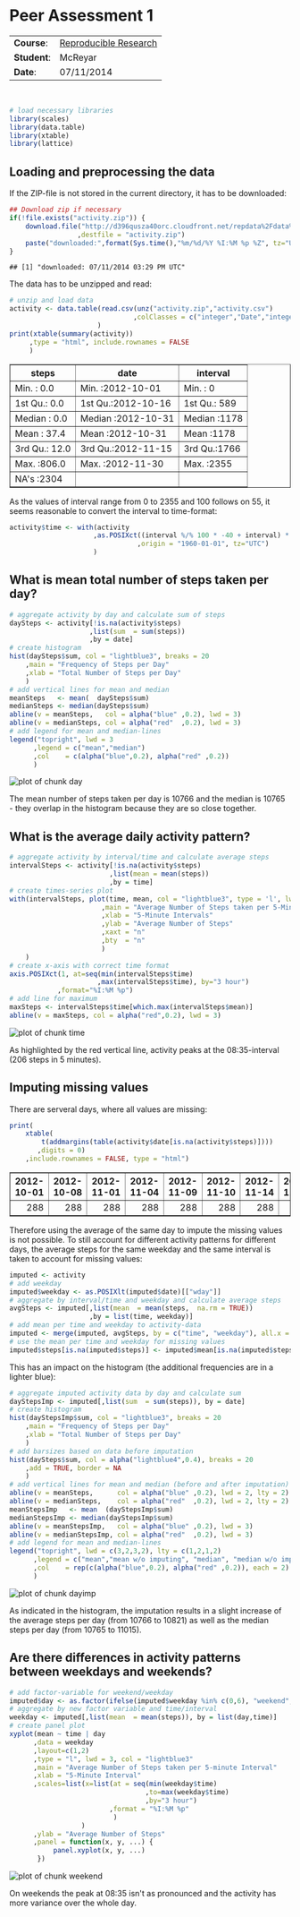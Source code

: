 # Peer Assessment 1
|              |                                                                  |
|--------------|------------------------------------------------------------------|
| **Course**:  | [Reproducible Research](https://class.coursera.org/repdata-004/) |
| **Student**: | McReyar                                                          |
| **Date**:    | 07/11/2014                               |
<br />

```r
# load necessary libraries
library(scales)
library(data.table)
library(xtable)
library(lattice)
```


## Loading and preprocessing the data
If the ZIP-file is not stored in the current directory, it has to be downloaded:

```r
## Download zip if necessary
if(!file.exists("activity.zip")) {
    download.file("http://d396qusza40orc.cloudfront.net/repdata%2Fdata%2Factivity.zip"
                 ,destfile = "activity.zip")
    paste("downloaded:",format(Sys.time(),"%m/%d/%Y %I:%M %p %Z", tz="UTC"))
}
```

```
## [1] "downloaded: 07/11/2014 03:29 PM UTC"
```

The data has to be unzipped and read:

```r
# unzip and load data
activity <- data.table(read.csv(unz("activity.zip","activity.csv")
                               ,colClasses = c("integer","Date","integer"))
                      )
print(xtable(summary(activity))
     ,type = "html", include.rownames = FALSE
     )
```

<!-- html table generated in R 3.0.2 by xtable 1.7-3 package -->
<!-- Fri Jul 11 17:29:56 2014 -->
<TABLE border=1>
<TR> <TH>     steps </TH> <TH>      date </TH> <TH>    interval </TH>  </TR>
  <TR> <TD> Min.   :  0.0   </TD> <TD> Min.   :2012-10-01   </TD> <TD> Min.   :   0   </TD> </TR>
  <TR> <TD> 1st Qu.:  0.0   </TD> <TD> 1st Qu.:2012-10-16   </TD> <TD> 1st Qu.: 589   </TD> </TR>
  <TR> <TD> Median :  0.0   </TD> <TD> Median :2012-10-31   </TD> <TD> Median :1178   </TD> </TR>
  <TR> <TD> Mean   : 37.4   </TD> <TD> Mean   :2012-10-31   </TD> <TD> Mean   :1178   </TD> </TR>
  <TR> <TD> 3rd Qu.: 12.0   </TD> <TD> 3rd Qu.:2012-11-15   </TD> <TD> 3rd Qu.:1766   </TD> </TR>
  <TR> <TD> Max.   :806.0   </TD> <TD> Max.   :2012-11-30   </TD> <TD> Max.   :2355   </TD> </TR>
  <TR> <TD> NA's   :2304   </TD> <TD>  </TD> <TD>  </TD> </TR>
   </TABLE>

As the values of interval range from 0 to 2355 and 100 follows on 55, it seems reasonable to convert the interval to time-format:

```r
activity$time <- with(activity
                     ,as.POSIXct((interval %/% 100 * -40 + interval) * 60
                                ,origin = "1960-01-01", tz="UTC")
                     )
```

## What is mean total number of steps taken per day?

```r
# aggregate activity by day and calculate sum of steps
daySteps <- activity[!is.na(activity$steps)
                    ,list(sum  = sum(steps))
                    ,by = date]
# create histogram
hist(daySteps$sum, col = "lightblue3", breaks = 20
    ,main = "Frequency of Steps per Day"
    ,xlab = "Total Number of Steps per Day"
    )
# add vertical lines for mean and median
meanSteps   <- mean(  daySteps$sum)
medianSteps <- median(daySteps$sum)
abline(v = meanSteps,   col = alpha("blue" ,0.2), lwd = 3)
abline(v = medianSteps, col = alpha("red"  ,0.2), lwd = 3)
# add legend for mean and median-lines
legend("topright", lwd = 3
      ,legend = c("mean","median")
      ,col    = c(alpha("blue",0.2), alpha("red" ,0.2))
      )
```

![plot of chunk day](figure/day.png) 

The mean number of steps taken per day is 10766 and the median is 10765 - they overlap in the histogram because they are so close together.

## What is the average daily activity pattern?

```r
# aggregate activity by interval/time and calculate average steps
intervalSteps <- activity[!is.na(activity$steps)
                         ,list(mean = mean(steps))
                         ,by = time]
# create times-series plot
with(intervalSteps, plot(time, mean, col = "lightblue3", type = 'l', lwd = 3
                       ,main = "Average Number of Steps taken per 5-Minute Interval"
                       ,xlab = "5-Minute Intervals"
                       ,ylab = "Average Number of Steps"
                       ,xaxt = "n"
                       ,bty  = "n"
                       )
    )
# create x-axis with correct time format
axis.POSIXct(1, at=seq(min(intervalSteps$time)
                      ,max(intervalSteps$time), by="3 hour")
            ,format="%I:%M %p")
# add line for maximum
maxSteps <- intervalSteps$time[which.max(intervalSteps$mean)]
abline(v = maxSteps, col = alpha("red",0.2), lwd = 3)
```

![plot of chunk time](figure/time.png) 

As highlighted by the red vertical line, activity peaks at the 08:35-interval (206 steps in 5 minutes).

## Imputing missing values
There are serveral days, where all values are missing:

```r
print(
    xtable(
        t(addmargins(table(activity$date[is.na(activity$steps)])))
       ,digits = 0)
    ,include.rownames = FALSE, type = "html")
```

<!-- html table generated in R 3.0.2 by xtable 1.7-3 package -->
<!-- Fri Jul 11 17:29:56 2014 -->
<TABLE border=1>
<TR> <TH> 2012-10-01 </TH> <TH> 2012-10-08 </TH> <TH> 2012-11-01 </TH> <TH> 2012-11-04 </TH> <TH> 2012-11-09 </TH> <TH> 2012-11-10 </TH> <TH> 2012-11-14 </TH> <TH> 2012-11-30 </TH> <TH> Sum </TH>  </TR>
  <TR> <TD align="right"> 288 </TD> <TD align="right"> 288 </TD> <TD align="right"> 288 </TD> <TD align="right"> 288 </TD> <TD align="right"> 288 </TD> <TD align="right"> 288 </TD> <TD align="right"> 288 </TD> <TD align="right"> 288 </TD> <TD align="right"> 2304 </TD> </TR>
   </TABLE>

Therefore using the average of the same day to impute the missing values is not possible. To still account for different activity patterns for different days, the average steps for the same weekday and the same interval is taken to account for missing values:

```r
imputed <- activity
# add weekday
imputed$weekday <- as.POSIXlt(imputed$date)[["wday"]]
# aggregate by interval/time and weekday and calculate average steps
avgSteps <- imputed[,list(mean  = mean(steps,  na.rm = TRUE))
                    ,by = list(time, weekday)]
# add mean per time and weekday to activity-data
imputed <- merge(imputed, avgSteps, by = c("time", "weekday"), all.x = TRUE)
# use the mean per time and weekday for missing values
imputed$steps[is.na(imputed$steps)] <- imputed$mean[is.na(imputed$steps)]
```

This has an impact on the histogram (the additional frequencies are in a lighter blue):

```r
# aggregate imputed activity data by day and calculate sum
dayStepsImp <- imputed[,list(sum  = sum(steps)), by = date]
# create histogram
hist(dayStepsImp$sum, col = "lightblue3", breaks = 20
    ,main = "Frequency of Steps per Day"
    ,xlab = "Total Number of Steps per Day"
    )
# add barsizes based on data before imputation
hist(daySteps$sum, col = alpha("lightblue4",0.4), breaks = 20
    ,add = TRUE, border = NA
    )
# add vertical lines for mean and median (before and after imputation)
abline(v = meanSteps,      col = alpha("blue" ,0.2), lwd = 2, lty = 2)
abline(v = medianSteps,    col = alpha("red"  ,0.2), lwd = 2, lty = 2)
meanStepsImp   <- mean  (dayStepsImp$sum)
medianStepsImp <- median(dayStepsImp$sum)
abline(v = meanStepsImp,   col = alpha("blue" ,0.2), lwd = 3)
abline(v = medianStepsImp, col = alpha("red"  ,0.2), lwd = 3)
# add legend for mean and median-lines
legend("topright", lwd = c(3,2,3,2), lty = c(1,2,1,2)
      ,legend = c("mean","mean w/o imputing", "median", "median w/o imputing")
      ,col    = rep(c(alpha("blue",0.2), alpha("red" ,0.2)), each = 2)
      )
```

![plot of chunk dayimp](figure/dayimp.png) 

As indicated in the histogram, the imputation results in a slight increase of the average steps per day (from 10766 to 10821) as well as the median steps per day (from 10765 to 11015).

## Are there differences in activity patterns between weekdays and weekends?

```r
# add factor-variable for weekend/weekday
imputed$day <- as.factor(ifelse(imputed$weekday %in% c(0,6), "weekend", "weekday"))
# aggregate by new factor variable and time/interval
weekday <- imputed[,list(mean  = mean(steps)), by = list(day,time)]
# create panel plot
xyplot(mean ~ time | day
      ,data = weekday
      ,layout=c(1,2)
      ,type = "l", lwd = 3, col = "lightblue3"
      ,main = "Average Number of Steps taken per 5-minute Interval"
      ,xlab = "5-Minute Interval"
      ,scales=list(x=list(at = seq(min(weekday$time)
                                  ,to=max(weekday$time)
                                  ,by="3 hour")
                         ,format = "%I:%M %p"
                          )
                  )
      ,ylab = "Average Number of Steps"
      ,panel = function(x, y, ...) {
           panel.xyplot(x, y, ...)
       })
```

![plot of chunk weekend](figure/weekend.png) 

On weekends the peak at 08:35 isn't as pronounced and the activity has more variance over the whole day.
